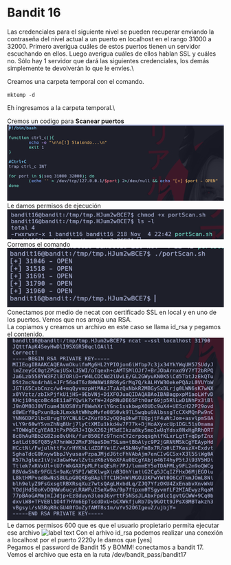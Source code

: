 # Bandit 16

Las credenciales para el siguiente nivel se pueden recuperar enviando la contraseña del nivel actual a un puerto en localhost en el rango 31000 a 32000. Primero averigua cuáles de estos puertos tienen un servidor escuchando en ellos. Luego averigua cuáles de ellos hablan SSL y cuáles no. Sólo hay 1 servidor que dará las siguientes credenciales, los demás simplemente te devolverán lo que le envíes.\

Creamos una carpeta temporal con el comando.
```
mktemp -d
```
Eh ingresamos a la carpeta temporal.\

Cremos un codigo para **Scanear puertos** 
![label text](imgs/01.png)
Le damos permisos de ejecución
![label text](imgs/02.png)
Corremos el comando
![label text](imgs/03.png)
Conectamos por medio de necat con certificado SSL en local y en uno de los puertos. Vemos que nos arroja una RSA.\
La copiamos y creamos un archivo en este caso se llama id_rsa y pegamos el contenido.
![label text](imgs/04.png)
Le damos permisos 600 que es que el usuario propietario permita ejecutar ese archivo
![label text](imgs/05-png)
Con el arhivo id_rsa podemos realizar una conexión a localhost por el puerto 2220y le damos que [yes]\
Pegamos el password de Bandit 15 y BOMM! conectamos a bandit 17.\
Vemos el archivo que esta en la ruta /dev/bandit_pass/bandit17
